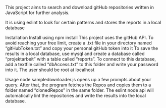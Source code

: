 This project aims to search and download gitHub repositories written in JavaScript for further analysis.

It is using eslint to look for certain patterns and stores the reports in a local database


Installation
Install using npm install
This project uses the gitHub API. To avoid reaching your free limit, create a .txt file in your directory named “gitHubToken.txt” and copy your personal gitHub token into it
To save the results in a local database, use mysql and create a database called “projektarbeit” with a table called “reports”. To connect to this database, add a textfile called “dbAccess.txt” to this folder and write your password into it. The user should be root at localhost

Usage
node sampledownloader.js opens up a few prompts about your query. After that, the program fetches the Repos and copies them to a folder named “clonedRepos” in the same folder. The eslint node api will automatically lint the repositories and write the results into the local database.
